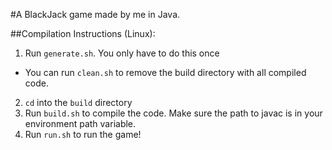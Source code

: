 #A BlackJack game made by me in Java.

##Compilation Instructions (Linux):
1. Run ```generate.sh```. You only have to do this once
  * You can run ```clean.sh``` to remove the build directory with all compiled code.
2. ```cd``` into the ```build``` directory
3. Run ```build.sh``` to compile the code. Make sure the path to javac is in your environment path variable.
4. Run ```run.sh``` to run the game!

